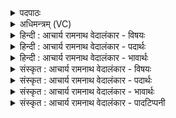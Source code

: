 <details><summary>पदपाठः</summary>

य꣢त्। इ꣣न्द्र। शा꣡सः꣢꣯। अ꣣व्रत꣢म्। अ꣣। व्रत꣢म्। च्या꣣व꣡य꣢। स꣡द꣢꣯सः। प꣡रि꣢꣯। अ꣣स्मा꣡क꣢म्। अँ꣣शु꣢म्। म꣣घवन्। पुरुस्पृ꣡ह꣢म्। पु꣣रु। स्पृ꣡ह꣢꣯म्। व꣣स꣡व्ये꣢। अ꣡धि꣢꣯। ब꣣र्हय। २९८।
</details>

<details><summary>अधिमन्त्रम् (VC)</summary>

- इन्द्रः
- वामदेवो गौतमः
- बृहती
- मध्यमः
- ऐन्द्रं काण्डम्
</details>

<details><summary>हिन्दी : आचार्य रामनाथ वेदालंकार - विषयः</summary>

अगले मन्त्र में इन्द्र नाम से परमेश्वर और राजा को सम्बोधित किया गया है।
</details>

<details><summary>हिन्दी : आचार्य रामनाथ वेदालंकार - पदार्थः</summary>

पदार्थान्वयभाषाः -  प्रथम—परमेश्वर के पक्ष में। (यत्) क्योंकि, हे (इन्द्र) दुर्गुणनिवारक जगदीश्वर ! आप (शासः) शासक और नियामक हैं, इस कारण (अव्रतम्) व्रतहीन और कर्महीन मनुष्य को (सदसः परि) सज्जनों के समाज से (च्यावय) निकाल दीजिए। हे (मघवन्) सद्गुणरूप धनों के धनी ! (अस्माकम्) हमारे (पुरुस्पृहम्) बहुत अधिक प्रिय (अंशुम्) मन को (वसव्ये अधि) आध्यात्मिक एवं आधिभौतिक दोनों प्रकार के धन-समूह की प्राप्ति के निमित्त से (बर्हय) श्रेष्ठ बना दीजिए ॥ द्वितीय—राजा के पक्ष में। (यत्) क्योंकि, हे (इन्द्र) पाप और पापियों के विनाशक राजन् ! आप (शासः) शासक हैं, इस कारण (अव्रतम्) वर्णाश्रम की मर्यादा का पालन न करनेवाले मनुष्य को (सदसः परि) राष्ट्ररूप यज्ञगृह से (च्यावय) निष्कासित कर दो। अथवा (अव्रतम्) राष्ट्रसेवा के व्रत से रहित मनुष्य को (सदसः परि) संसत् की सदस्यता से (च्यावय) च्युत कर दो। हे (मघवन्) धनों के स्वामिन् ! (अस्माकम्) हमारे (पुरुस्पृहम्) अतिशय प्रिय (अंशुम्) प्रदत्त कर-रूप अंशदान को (वसव्ये अधि) राष्ट्रहित के कार्यों में (बर्हय) व्यय करो ॥६॥ इस मन्त्र में श्लेषालङ्कार है ॥६॥
</details>

<details><summary>हिन्दी : आचार्य रामनाथ वेदालंकार - भावार्थः</summary>

भावार्थभाषाः -  वे ही राष्ट्रपरिषद् के सदस्य होने योग्य हैं, जो राष्ट्रसेवा के व्रत में दीक्षित हों। प्रजाजनों को भी वर्णाश्रम की मर्यादा का पालन करनेवाला और कर्मपरायण होना चाहिए। प्रजाओं को चाहिए कि स्वेच्छा से राजा को कर प्रदान करें और राजा को चाहिए कि कर द्वारा प्राप्त धन को राष्ट्रहित के कार्यों में व्यय करे ॥६॥
</details>

<details><summary>संस्कृत : आचार्य रामनाथ वेदालंकार - विषयः</summary>

अथेन्द्रनाम्ना परमेश्वरं राजानं च सम्बोधयति।
</details>

<details><summary>संस्कृत : आचार्य रामनाथ वेदालंकार - पदार्थः</summary>

पदार्थान्वयभाषाः -  प्रथमः—परमात्मपरः। (यत्) यस्मात्, हे (इन्द्र) दुर्गुणविदारक जगदीश्वर ! त्वम् (शासः) शासकः नियामकः असि, तस्मात् (अव्रतम्१) व्रतहीनं कर्महीनं वा जनम्। व्रतं दीक्षा। यद्वा, व्रतमिति कर्मनाम। निघं० २।१। तद्रहितम्। ‘अव्रतम्’ इत्यत्र बहुव्रीहौ ‘नञ्सुभ्याम्’ अ० ६।२।१७२ इत्यन्तोदात्तत्वम्। (सदसः परि) सज्जनसमाजात् (च्यावय) निर्गमय। हे (मघवन्) सद्गुणधन ! (अस्माकम्) नः (पुरुस्पृहम्) बहुस्पृहायुक्तम्। पुरु स्पृहयतीति पुरुस्पृक् तम्। ‘गतिकारकोपपदात् कृत्’ अ० ६।२।१३९ इत्युत्तरपदस्य प्रकृतिस्वरः। (अंशुम्) मनः। मनो ह वा अंशुः। श० ११।५।९।२। (वसव्ये अधि२) आध्यात्मिकाधिभौतिकोभयविधधनसमूहप्राप्तिनिमित्तम्। निमित्तार्थे सप्तमी ‘वसोः समूहे च’ अ० ४।४।१४० इति समूहार्थे यत्। (बर्हय) श्रेष्ठतामापादय। बर्ह प्राधान्ये भ्वादिः, णिजन्तं रूपम् ॥ अथ द्वितीयः—राजन्यपरः। (यत्) यस्मात्, हे (इन्द्र) पापस्य पापिनां च विद्रावक राजन् ! त्वम् (शासः) शासकः असि, तस्मात् (अव्रतम्) वर्णाश्रममर्यादापालनव्रतरहितं जनम् (सदसः परि) राष्ट्ररूपात् यज्ञगृहात् (च्यावय) पृथक् कुरु। यद्वा (अव्रतम्) राष्ट्रसेवाव्रतहीनं जनम् (सदसः परि) संसदः सदस्यतायाः (च्यावय) बहिष्कुरु। हे (मघवन्) धनानां स्वामिन् ! (अस्माकम् पुरुस्पृहम्) अतिशयस्पृहणीयम् (अंशुम्) अंशदानम्, प्रदत्तं करम् (वसव्ये अधि) राष्ट्रहितकार्येषु। वसवे राष्ट्राय हितं वसव्यम्, हितार्थे यत्। (बर्हय) व्ययीकुरु। बर्ह हिंसायाम्, चुरादिः ॥६॥ अत्र श्लेषालङ्कारः ॥६॥
</details>

<details><summary>संस्कृत : आचार्य रामनाथ वेदालंकार - भावार्थः</summary>

भावार्थभाषाः -  त एव राष्ट्रपरिषदः सदस्या भवितुमर्हन्ति ये राष्ट्रसेवाव्रते दीक्षिता भवेयुः। प्रजाजनैरपि वर्णाश्रममर्यादापालकैः कर्मपरायणैश्च भाव्यम्। प्रजाभिः स्वेच्छया राज्ञे करः प्रदेयः, राज्ञा च करद्वारा प्राप्तं धनं राष्ट्रहितकार्येषु व्ययितव्यम् ॥६॥
</details>

<details><summary>संस्कृत : आचार्य रामनाथ वेदालंकार - पादटिप्पनी</summary>

टिप्पणी:   १. व्रतरहितं यज्ञे अप्रवृत्तम्—इति वि०। अकर्माणं अस्तोतारम् अयज्वानं च—इति भ०। अकर्माणं यागविरोधिनम् इत्यर्थः—इति सा०। २. वसव्ये यजमाने यज्ञानां वासयितरि—इति वि०। वसव्येवास्तुनि यज्ञगृहे—इति भ०।
</details>